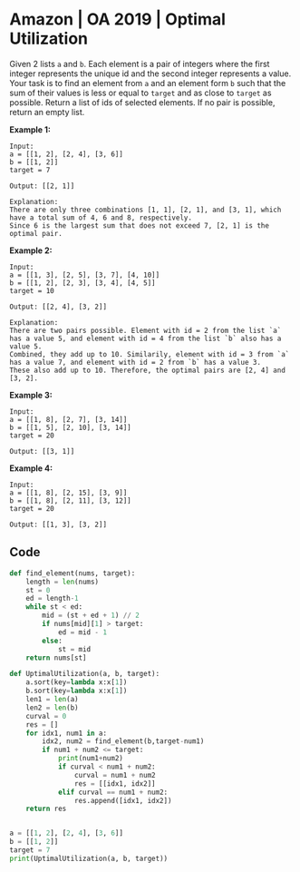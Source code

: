 # Amazon | OA 2019 | Optimal Utilization

Given 2 lists `a` and `b`. Each element is a pair of integers where the first integer represents the unique id and the second integer represents a value. Your task is to find an element from `a` and an element form `b` such that the sum of their values is less or equal to `target` and as close to `target` as possible. Return a list of ids of selected elements. If no pair is possible, return an empty list.



**Example 1:**



```
Input:
a = [[1, 2], [2, 4], [3, 6]]
b = [[1, 2]]
target = 7

Output: [[2, 1]]

Explanation:
There are only three combinations [1, 1], [2, 1], and [3, 1], which have a total sum of 4, 6 and 8, respectively.
Since 6 is the largest sum that does not exceed 7, [2, 1] is the optimal pair.
```



**Example 2:**



```
Input:
a = [[1, 3], [2, 5], [3, 7], [4, 10]]
b = [[1, 2], [2, 3], [3, 4], [4, 5]]
target = 10

Output: [[2, 4], [3, 2]]

Explanation:
There are two pairs possible. Element with id = 2 from the list `a` has a value 5, and element with id = 4 from the list `b` also has a value 5.
Combined, they add up to 10. Similarily, element with id = 3 from `a` has a value 7, and element with id = 2 from `b` has a value 3.
These also add up to 10. Therefore, the optimal pairs are [2, 4] and [3, 2].
```



**Example 3:**



```
Input:
a = [[1, 8], [2, 7], [3, 14]]
b = [[1, 5], [2, 10], [3, 14]]
target = 20

Output: [[3, 1]]
```



**Example 4:**



```
Input:
a = [[1, 8], [2, 15], [3, 9]]
b = [[1, 8], [2, 11], [3, 12]]
target = 20

Output: [[1, 3], [3, 2]]
```



## Code

```python
def find_element(nums, target):
    length = len(nums)
    st = 0
    ed = length-1
    while st < ed:
        mid = (st + ed + 1) // 2
        if nums[mid][1] > target:
            ed = mid - 1
        else:
            st = mid
    return nums[st]

def UptimalUtilization(a, b, target):
    a.sort(key=lambda x:x[1])
    b.sort(key=lambda x:x[1])
    len1 = len(a)
    len2 = len(b)
    curval = 0
    res = []
    for idx1, num1 in a:
        idx2, num2 = find_element(b,target-num1)
        if num1 + num2 <= target:
            print(num1+num2)
            if curval < num1 + num2:
                curval = num1 + num2
                res = [[idx1, idx2]]
            elif curval == num1 + num2:
                res.append([idx1, idx2])
    return res


a = [[1, 2], [2, 4], [3, 6]]
b = [[1, 2]]
target = 7
print(UptimalUtilization(a, b, target))
```

